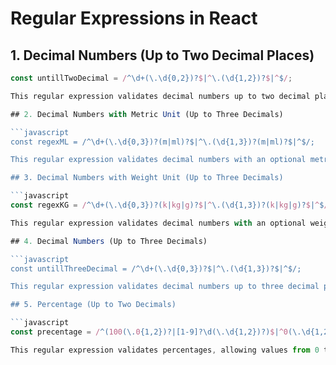 # Regular Expressions in React

## 1. Decimal Numbers (Up to Two Decimal Places)

````javascript
const untillTwoDecimal = /^\d+(\.\d{0,2})?$|^\.(\d{1,2})?$|^$/;

This regular expression validates decimal numbers up to two decimal places.

## 2. Decimal Numbers with Metric Unit (Up to Three Decimals)

```javascript
const regexML = /^\d+(\.\d{0,3})?(m|ml)?$|^\.(\d{1,3})?(m|ml)?$|^$/;

This regular expression validates decimal numbers with an optional metric unit (m or ml) up to three decimal places.

## 3. Decimal Numbers with Weight Unit (Up to Three Decimals)

```javascript
const regexKG = /^\d+(\.\d{0,3})?(k|kg|g)?$|^\.(\d{1,3})?(k|kg|g)?$|^$/;

This regular expression validates decimal numbers with an optional weight unit (k, kg, or g) up to three decimal places.

## 4. Decimal Numbers (Up to Three Decimals)

```javascript
const untillThreeDecimal = /^\d+(\.\d{0,3})?$|^\.(\d{1,3})?$|^$/;

This regular expression validates decimal numbers up to three decimal places.

## 5. Percentage (Up to Two Decimals)

```javascript
const precentage = /^(100(\.0{1,2})?|[1-9]?\d(\.\d{1,2})?)$|^0(\.\d{1,2})?%$|^$/;

This regular expression validates percentages, allowing values from 0 to 100 with up to two decimal places.
